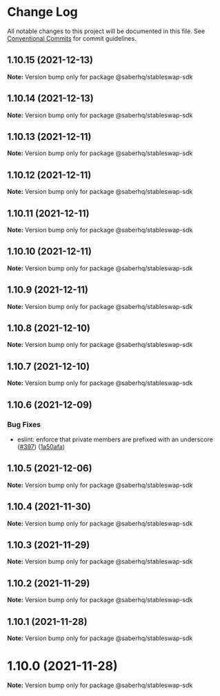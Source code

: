 # Change Log

All notable changes to this project will be documented in this file.
See [Conventional Commits](https://conventionalcommits.org) for commit guidelines.

## 1.10.15 (2021-12-13)

**Note:** Version bump only for package @saberhq/stableswap-sdk





## 1.10.14 (2021-12-13)

**Note:** Version bump only for package @saberhq/stableswap-sdk





## 1.10.13 (2021-12-11)

**Note:** Version bump only for package @saberhq/stableswap-sdk





## 1.10.12 (2021-12-11)

**Note:** Version bump only for package @saberhq/stableswap-sdk





## 1.10.11 (2021-12-11)

**Note:** Version bump only for package @saberhq/stableswap-sdk





## 1.10.10 (2021-12-11)

**Note:** Version bump only for package @saberhq/stableswap-sdk





## 1.10.9 (2021-12-11)

**Note:** Version bump only for package @saberhq/stableswap-sdk





## 1.10.8 (2021-12-10)

**Note:** Version bump only for package @saberhq/stableswap-sdk





## 1.10.7 (2021-12-10)

**Note:** Version bump only for package @saberhq/stableswap-sdk





## 1.10.6 (2021-12-09)


### Bug Fixes

* eslint: enforce that private members are prefixed with an underscore ([#397](https://github.com/saber-hq/saber-common/issues/397)) ([1a50afa](https://github.com/saber-hq/saber-common/commit/1a50afaf13cb4389ba009fd4bdf206a4db2cad93))





## 1.10.5 (2021-12-06)

**Note:** Version bump only for package @saberhq/stableswap-sdk





## 1.10.4 (2021-11-30)

**Note:** Version bump only for package @saberhq/stableswap-sdk





## 1.10.3 (2021-11-29)

**Note:** Version bump only for package @saberhq/stableswap-sdk





## 1.10.2 (2021-11-29)

**Note:** Version bump only for package @saberhq/stableswap-sdk





## 1.10.1 (2021-11-28)

**Note:** Version bump only for package @saberhq/stableswap-sdk





# 1.10.0 (2021-11-28)

**Note:** Version bump only for package @saberhq/stableswap-sdk

